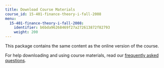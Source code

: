 ```yaml
---
title: Download Course Materials
course_id: 15-401-finance-theory-i-fall-2008
menu:
  15-401-finance-theory-i-fall-2008:
    identifier: b6bda96268469f27a272613872f82793
    weight: 200
---
```

This package contains the same content as the online version of the course.

For help downloading and using course materials, read our [frequently asked questions](http://ocw.mit.edu/help/faq-technology/).